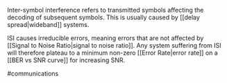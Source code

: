 Inter-symbol interference refers to transmitted symbols affecting the decoding of subsequent symbols. This is usually caused by [[delay spread|wideband]] systems.

ISI causes irreducible errors, meaning errors that are not affected by [[Signal to Noise Ratio|signal to noise ratio]]. Any system suffering from ISI will therefore plateau to a minimum non-zero [[Error Rate|error rate]] on a [[BER vs SNR curve]] for increasing SNR.

#communications